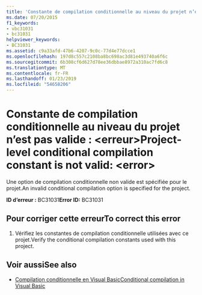 ```yaml
---
title: 'Constante de compilation conditionnelle au niveau du projet n’est pas valide : &lt;erreur&gt;'
ms.date: 07/20/2015
f1_keywords:
- vbc31031
- bc31031
helpviewer_keywords:
- BC31031
ms.assetid: c9a33afd-47b6-4207-9c0c-77d4e77dcce1
ms.openlocfilehash: 197d8c557c2108ba8bc698ac3d81e493740a6f6c
ms.sourcegitcommit: 6b308cf6d627d78ee36dbbae8972a310ac7fd6c8
ms.translationtype: MT
ms.contentlocale: fr-FR
ms.lasthandoff: 01/23/2019
ms.locfileid: "54658206"
---
```

# <a name="project-level-conditional-compilation-constant-is-not-valid-lterrorgt"></a><span data-ttu-id="8c7bb-102">Constante de compilation conditionnelle au niveau du projet n’est pas valide : &lt;erreur&gt;</span><span class="sxs-lookup"><span data-stu-id="8c7bb-102">Project-level conditional compilation constant is not valid: &lt;error&gt;</span></span>
<span data-ttu-id="8c7bb-103">Une option de compilation conditionnelle non valide est spécifiée pour le projet.</span><span class="sxs-lookup"><span data-stu-id="8c7bb-103">An invalid conditional compilation option is specified for the project.</span></span>  
  
 <span data-ttu-id="8c7bb-104">**ID d’erreur :** BC31031</span><span class="sxs-lookup"><span data-stu-id="8c7bb-104">**Error ID:** BC31031</span></span>  
  
## <a name="to-correct-this-error"></a><span data-ttu-id="8c7bb-105">Pour corriger cette erreur</span><span class="sxs-lookup"><span data-stu-id="8c7bb-105">To correct this error</span></span>  
  
1.  <span data-ttu-id="8c7bb-106">Vérifiez les constantes de compilation conditionnelle utilisées avec ce projet.</span><span class="sxs-lookup"><span data-stu-id="8c7bb-106">Verify the conditional compilation constants used with this project.</span></span>  
  
## <a name="see-also"></a><span data-ttu-id="8c7bb-107">Voir aussi</span><span class="sxs-lookup"><span data-stu-id="8c7bb-107">See also</span></span>
- [<span data-ttu-id="8c7bb-108">Compilation conditionnelle en Visual Basic</span><span class="sxs-lookup"><span data-stu-id="8c7bb-108">Conditional compilation in Visual Basic</span></span>](~/docs/visual-basic/programming-guide/program-structure/conditional-compilation.md)
